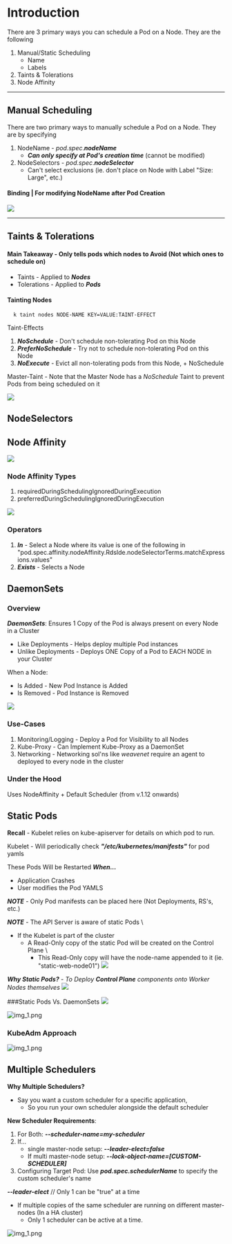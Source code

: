 # Introduction

There are 3 primary ways you can schedule a Pod on a Node. They are the following
1) Manual/Static Scheduling
    - Name
    - Labels
2) Taints & Tolerations
3) Node Affinity

---
## Manual Scheduling 

There are two primary ways to manually schedule a Pod on a Node. They are by specifying
1) NodeName - *pod.spec*.***nodeName***
   - ***Can only specify at Pod's  creation time*** (cannot be modified)
2) NodeSelectors - *pod.spec*.***nodeSelector***
   - Can't select exclusions (ie. don't place on Node with Label "Size: Large", etc.)

#### Binding | For modifying NodeName after Pod Creation
![](assets/3_node_name_binding.png)

-----
## Taints & Tolerations

#### Main Takeaway - Only tells pods which nodes to Avoid (Not which ones to schedule on)

- Taints - Applied to ***Nodes***
- Tolerations - Applied to ***Pods***

#### Tainting Nodes

      k taint nodes NODE-NAME KEY=VALUE:TAINT-EFFECT

Taint-Effects
   1) ***NoSchedule*** - Don't schedule non-tolerating Pod on this Node
   2) ***PreferNoSchedule*** - Try not to schedule non-tolerating Pod on this Node
   3) ***NoExecute*** - Evict all non-tolerating pods from this Node, + NoSchedule


Master-Taint - Note that the Master Node has a *NoSchedule* Taint to prevent Pods from being scheduled on it

![](assets/3_master_node_taint.png)

## NodeSelectors

## Node Affinity

![](assets/3_node_affinity_basic.png)

### Node Affinity Types
1) requiredDuringSchedulingIgnoredDuringExecution
2) preferredDuringSchedulingIgnoredDuringExecution

![](assets/3_node_affinity_types.png)


### Operators
1) ***In*** - Select a Node where its value is one of the following in 
   "pod.spec.affinity.nodeAffinity.RdsIde.nodeSelectorTerms.matchExpressions.values"
2) ***Exists*** - Selects a Node 



## DaemonSets

### Overview 
***DaemonSets***: Ensures 1 Copy of the Pod is always present on every Node in a Cluster
- Like Deployments - Helps deploy multiple Pod instances 
- Unlike Deployments - Deploys ONE Copy of a Pod to EACH NODE in your Cluster

When a Node:
   - Is Added - New Pod Instance is Added
   - Is Removed - Pod Instance is Removed

![](assets/3_daemonset_overview.png)

### Use-Cases

1) Monitoring/Logging - Deploy a Pod for Visibility to all Nodes
2) Kube-Proxy - Can Implement Kube-Proxy as a DaemonSet
3) Networking - Networking sol'ns like *weavenet* require an agent to deployed to every node in the cluster

### Under the Hood
Uses NodeAffinity + Default Scheduler (from v.1.12 onwards)


## Static Pods

**Recall** - Kubelet relies on kube-apiserver for details on which pod to run. 

Kubelet - Will periodically check ***"/etc/kubernetes/manifests"*** for pod yamls

These Pods Will be Restarted ***When...***
- Application Crashes
- User modifies the Pod YAMLS

***NOTE*** - Only Pod manifests can be placed here (Not Deployments, RS's, etc.)

***NOTE*** - The API Server is aware of static Pods \
- If the Kubelet is part of the  cluster
  - A Read-Only copy of the static Pod will be created on the Control Plane \
      - This Read-Only copy will have the node-name appended to it (ie. "static-web-node01")
![](assets/static_pod_example.png)
        
***Why Static Pods?*** - *To Deploy **Control Plane** components onto Worker Nodes themselves*
![](assets/3_static_pod_control_plane.png)

###Static Pods Vs. DaemonSets
![](assets/3_static_pods_vs_daemonsets.png)

![img_1.png](assets/3_static_pod_directory.png)


### KubeAdm Approach
![img_1.png](assets/3_static_pod_kube_adm_approach.png)

## Multiple Schedulers

**Why Multiple Schedulers?** 
- Say you want a custom scheduler for a specific application, 
  - So you run your own scheduler alongside the default scheduler
    
**New Scheduler Requirements**:
1) For Both: ***--scheduler-name=my-scheduler***
2) If...
    - single master-node setup: ***--leader-elect=false***
    - If multi master-node setup: ***--lock-object-name=[CUSTOM-SCHEDULER]***
3) Configuring Target Pod: Use ***pod.spec.schedulerName*** to specify the custom scheduler's name

***--leader-elect*** // Only 1 can be "true" at a time
- If multiple copies of the same scheduler are running on different master-nodes (In a HA cluster)
    - Only 1 scheduler can be active at a time.
    
![img_1.png](assets/3_multiple_schedulers.png)
